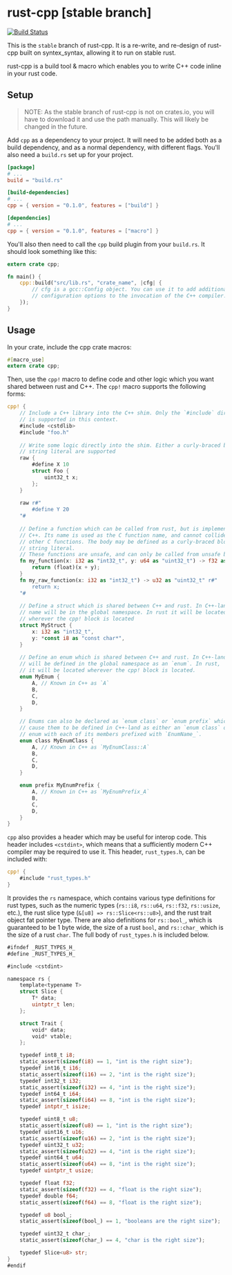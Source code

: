 # rust-cpp [stable branch]

[![Build Status](https://travis-ci.org/mystor/rust-cpp.svg?branch=stable)](https://travis-ci.org/mystor/rust-cpp)

This is the `stable` branch of rust-cpp. It is a re-write, and re-design of
rust-cpp built on syntex_syntax, allowing it to run on stable rust.

rust-cpp is a build tool & macro which enables you to write C++ code inline in
your rust code.

## Setup

> NOTE: As the stable branch of rust-cpp is not on crates.io, you will have to
> download it and use the path manually. This will likely be changed in the
> future.

Add `cpp` as a dependency to your project. It will need to be added both as a
build dependency, and as a normal dependency, with different flags. You'll also
need a `build.rs` set up for your project.

```toml
[package]
# ...
build = "build.rs"

[build-dependencies]
# ...
cpp = { version = "0.1.0", features = ["build"] }

[dependencies]
# ...
cpp = { version = "0.1.0", features = ["macro"] }
```

You'll also then need to call the `cpp` build plugin from your `build.rs`. It
should look something like this:

```rust
extern crate cpp;

fn main() {
    cpp::build("src/lib.rs", "crate_name", |cfg| {
        // cfg is a gcc::Config object. You can use it to add additional
        // configuration options to the invocation of the C++ compiler.
    });
}
```

## Usage

In your crate, include the cpp crate macros:

```rust
#[macro_use]
extern crate cpp;
```

Then, use the `cpp!` macro to define code and other logic which you want shared
between rust and C++. The `cpp!` macro supports the following forms:

```rust
cpp! {
    // Include a C++ library into the C++ shim. Only the `#include` directive 
    // is supported in this context.
    #include <cstdlib>
    #include "foo.h"
    
    // Write some logic directly into the shim. Either a curly-braced block or
    // string literal are supported
    raw {
        #define X 10
        struct Foo {
            uint32_t x;
        };
    }
    
    raw r#"
        #define Y 20
    "#
    
    // Define a function which can be called from rust, but is implemented in
    // C++. Its name is used as the C function name, and cannot collide with
    // other C functions. The body may be defined as a curly-braced block or 
    // string literal.
    // These functions are unsafe, and can only be called from unsafe blocks.
    fn my_function(x: i32 as "int32_t", y: u64 as "uint32_t") -> f32 as "float" {
        return (float)(x + y);
    }
    fn my_raw_function(x: i32 as "int32_t") -> u32 as "uint32_t" r#"
        return x;
    "#
    
    // Define a struct which is shared between C++ and rust. In C++-land its
    // name will be in the global namespace. In rust it will be located 
    // wherever the cpp! block is located
    struct MyStruct {
        x: i32 as "int32_t",
        y: *const i8 as "const char*",
    }
    
    // Define an enum which is shared between C++ and rust. In C++-land it 
    // will be defined in the global namespace as an `enum`. In rust,
    // it will be located wherever the cpp! block is located.
    enum MyEnum {
        A, // Known in C++ as `A`
        B,
        C,
        D,
    }

    // Enums can also be declared as `enum class` or `enum prefix` which will
    // cause them to be defined in C++-land as either an `enum class` or an
    // enum with each of its members prefixed with `EnumName_`.
    enum class MyEnumClass {
        A, // Known in C++ as `MyEnumClass::A`
        B,
        C,
        D,
    }

    enum prefix MyEnumPrefix {
        A, // Known in C++ as `MyEnumPrefix_A`
        B,
        C,
        D,
    }
}
```

`cpp` also provides a header which may be useful for interop code. This header
includes `<cstdint>`, which means that a sufficiently modern C++ compiler may be
required to use it. This header, `rust_types.h`, can be included with:

```rust
cpp! {
    #include "rust_types.h"
}
```

It provides the `rs` namespace, which contains various type definitions for rust
types, such as the numeric types (`rs::i8`, `rs::u64`, `rs::f32`, `rs::usize`,
etc.), the rust slice type (`&[u8] => rs::Slice<rs::u8>`), and the rust trait
object fat pointer type. There are also definitions for `rs::bool_`, which is
guaranteed to be 1 byte wide, the size of a rust `bool`, and `rs::char_` which
is the size of a rust `char`. The full body of `rust_types.h` is included below.

```rust
#ifndef _RUST_TYPES_H_
#define _RUST_TYPES_H_

#include <cstdint>

namespace rs {
    template<typename T>
    struct Slice {
        T* data;
        uintptr_t len;
    };

    struct Trait {
        void* data;
        void* vtable;
    };

    typedef int8_t i8;
    static_assert(sizeof(i8) == 1, "int is the right size");
    typedef int16_t i16;
    static_assert(sizeof(i16) == 2, "int is the right size");
    typedef int32_t i32;
    static_assert(sizeof(i32) == 4, "int is the right size");
    typedef int64_t i64;
    static_assert(sizeof(i64) == 8, "int is the right size");
    typedef intptr_t isize;

    typedef uint8_t u8;
    static_assert(sizeof(u8) == 1, "int is the right size");
    typedef uint16_t u16;
    static_assert(sizeof(u16) == 2, "int is the right size");
    typedef uint32_t u32;
    static_assert(sizeof(u32) == 4, "int is the right size");
    typedef uint64_t u64;
    static_assert(sizeof(u64) == 8, "int is the right size");
    typedef uintptr_t usize;

    typedef float f32;
    static_assert(sizeof(f32) == 4, "float is the right size");
    typedef double f64;
    static_assert(sizeof(f64) == 8, "float is the right size");

    typedef u8 bool_;
    static_assert(sizeof(bool_) == 1, "booleans are the right size");

    typedef uint32_t char_;
    static_assert(sizeof(char_) == 4, "char is the right size");

    typedef Slice<u8> str;
}
#endif
```

